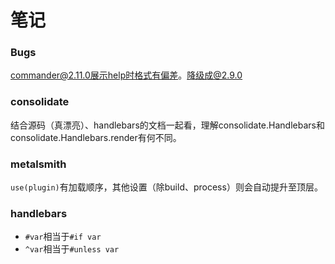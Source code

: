 # 笔记

### Bugs
commander@2.11.0展示help时格式有偏差。降级成@2.9.0

### consolidate
结合源码（真漂亮）、handlebars的文档一起看，理解consolidate.Handlebars和consolidate.Handlebars.render有何不同。

### metalsmith
`use(plugin)`有加载顺序，其他设置（除build、process）则会自动提升至顶层。

### handlebars
- `#var`相当于`#if var`
- `^var`相当于`#unless var`
